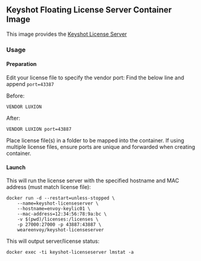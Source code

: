 Keyshot Floating License Server Container Image
-----------------------------------------------

This image provides the [Keyshot License Server](https://luxion.atlassian.net/wiki/spaces/K8M/pages/311951493/License+Server+Installation+Linux)

### Usage
#### Preparation
Edit your license file to specify the vendor port:
Find the below line and append `port=43387`

Before:
```
VENDOR LUXION
```

After:
```
VENDOR LUXION port=43887
```


Place license file(s) in a folder to be mapped into the container. If using multiple license files, ensure ports are unique and forwarded when creating container.

#### Launch
This will run the license server with the specified hostname and MAC address (must match license file):
```
docker run -d --restart=unless-stopped \
    --name=keyshot-licenseserver \
    --hostname=envoy-keylic01 \
    --mac-address=12:34:56:78:9a:bc \
    -v $(pwd)/licenses:/licenses \
    -p 27000:27000 -p 43887:43887 \
    weareenvoy/keyshot-licenseserver
```

This will output server/license status:
```
docker exec -ti keyshot-licenseserver lmstat -a
```
